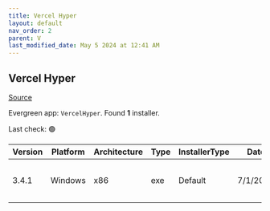 ```yaml
---
title: Vercel Hyper
layout: default
nav_order: 2
parent: V
last_modified_date: May 5 2024 at 12:41 AM
---
```


## Vercel Hyper

[Source](https://hyper.js/)

Evergreen app: `VercelHyper`. Found **1** installer.

Last check: 🟢

| Version | Platform | Architecture | Type | InstallerType | Date     | Size     | URI                                                                                                                                                              |
| ------- | -------- | ------------ | ---- | ------------- | -------- | -------- | ---------------------------------------------------------------------------------------------------------------------------------------------------------------- |
| 3.4.1   | Windows  | x86          | exe  | Default       | 7/1/2023 | 73828760 | [https://github.com/vercel/hyper/releases/download/v3.4.1/Hyper-Setup-3.4.1.exe](https://github.com/vercel/hyper/releases/download/v3.4.1/Hyper-Setup-3.4.1.exe) |
